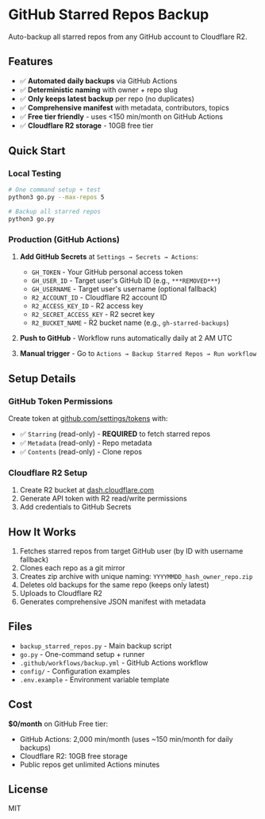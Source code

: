 # GitHub Starred Repos Backup

Auto-backup all starred repos from any GitHub account to Cloudflare R2.

## Features

- ✅ **Automated daily backups** via GitHub Actions
- ✅ **Deterministic naming** with owner + repo slug
- ✅ **Only keeps latest backup** per repo (no duplicates)
- ✅ **Comprehensive manifest** with metadata, contributors, topics
- ✅ **Free tier friendly** - uses <150 min/month on GitHub Actions
- ✅ **Cloudflare R2 storage** - 10GB free tier

## Quick Start

### Local Testing

```bash
# One command setup + test
python3 go.py --max-repos 5

# Backup all starred repos
python3 go.py
```

### Production (GitHub Actions)

1. **Add GitHub Secrets** at `Settings → Secrets → Actions`:
   - `GH_TOKEN` - Your GitHub personal access token
   - `GH_USER_ID` - Target user's GitHub ID (e.g., `***REMOVED***`)
   - `GH_USERNAME` - Target user's username (optional fallback)
   - `R2_ACCOUNT_ID` - Cloudflare R2 account ID
   - `R2_ACCESS_KEY_ID` - R2 access key
   - `R2_SECRET_ACCESS_KEY` - R2 secret key
   - `R2_BUCKET_NAME` - R2 bucket name (e.g., `gh-starred-backups`)

2. **Push to GitHub** - Workflow runs automatically daily at 2 AM UTC

3. **Manual trigger** - Go to `Actions → Backup Starred Repos → Run workflow`

## Setup Details

### GitHub Token Permissions

Create token at [github.com/settings/tokens](https://github.com/settings/tokens) with:
- ✅ `Starring` (read-only) - **REQUIRED** to fetch starred repos
- ✅ `Metadata` (read-only) - Repo metadata
- ✅ `Contents` (read-only) - Clone repos

### Cloudflare R2 Setup

1. Create R2 bucket at [dash.cloudflare.com](https://dash.cloudflare.com)
2. Generate API token with R2 read/write permissions
3. Add credentials to GitHub Secrets

## How It Works

1. Fetches starred repos from target GitHub user (by ID with username fallback)
2. Clones each repo as a git mirror
3. Creates zip archive with unique naming: `YYYYMMDD_hash_owner_repo.zip`
4. Deletes old backups for the same repo (keeps only latest)
5. Uploads to Cloudflare R2
6. Generates comprehensive JSON manifest with metadata

## Files

- `backup_starred_repos.py` - Main backup script
- `go.py` - One-command setup + runner
- `.github/workflows/backup.yml` - GitHub Actions workflow
- `config/` - Configuration examples
- `.env.example` - Environment variable template

## Cost

**$0/month** on GitHub Free tier:
- GitHub Actions: 2,000 min/month (uses ~150 min/month for daily backups)
- Cloudflare R2: 10GB free storage
- Public repos get unlimited Actions minutes

## License

MIT